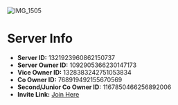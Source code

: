![IMG_1505](https://github.com/user-attachments/assets/47753f73-6a27-4765-b630-82e2adfbd295)
# Server Info

- **Server ID:** 1321923960862150737
-  **Server Owner ID:** 1092905366230147173
- **Vice Owner ID:** 1328383242751053834
- **Co Owner ID:** 768919492155670569
- **Second/Junior Co Owner ID:** 1167850466256892006
- **Invite Link:** [Join Here](https://discord.gg/3RdAcg23gz)  
